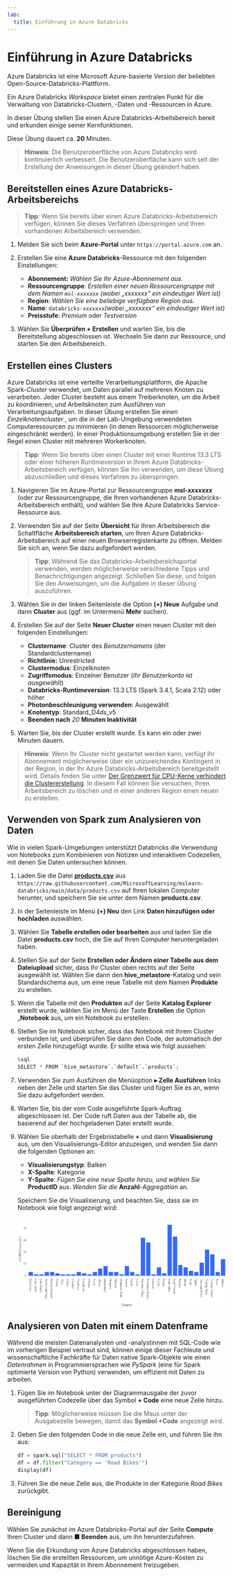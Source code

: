 ```yaml
---
lab:
  title: Einführung in Azure Databricks
---
```


# Einführung in Azure Databricks

Azure Databricks ist eine Microsoft Azure-basierte Version der beliebten Open-Source-Databricks-Plattform.

Ein Azure Databricks *Workspace* bietet einen zentralen Punkt für die Verwaltung von Databricks-Clustern, -Daten und -Ressourcen in Azure.

In dieser Übung stellen Sie einen Azure Databricks-Arbeitsbereich bereit und erkunden einige seiner Kernfunktionen. 

Diese Übung dauert ca. **20** Minuten.

> **Hinweis**: Die Benutzeroberfläche von Azure Databricks wird kontinuierlich verbessert. Die Benutzeroberfläche kann sich seit der Erstellung der Anweisungen in dieser Übung geändert haben.

## Bereitstellen eines Azure Databricks-Arbeitsbereichs

> **Tipp**: Wenn Sie bereits über einen Azure Databricks-Arbeitsbereich verfügen, können Sie dieses Verfahren überspringen und Ihren vorhandenen Arbeitsbereich verwenden.

1. Melden Sie sich beim **Azure-Portal** unter `https://portal.azure.com` an.
2. Erstellen Sie eine **Azure Databricks**-Ressource mit den folgenden Einstellungen:
    - **Abonnement:** *Wählen Sie Ihr Azure-Abonnement aus.*
    - **Ressourcengruppe**: *Erstellen einer neuen Ressourcengruppe mit dem Namen `msl-xxxxxxx` (wobei „xxxxxxx“ ein eindeutiger Wert ist)*
    - **Region**: *Wählen Sie eine beliebige verfügbare Region aus.*
    - **Name**: `databricks-xxxxxxx`*(wobei „xxxxxxx“ ein eindeutiger Wert ist)*
    - **Preisstufe**: *Premium* oder *Testversion*

3. Wählen Sie **Überprüfen + Erstellen** und warten Sie, bis die Bereitstellung abgeschlossen ist. Wechseln Sie dann zur Ressource, und starten Sie den Arbeitsbereich.

## Erstellen eines Clusters

Azure Databricks ist eine verteilte Verarbeitungsplattform, die Apache Spark-*Cluster* verwendet, um Daten parallel auf mehreren Knoten zu verarbeiten. Jeder Cluster besteht aus einem Treiberknoten, um die Arbeit zu koordinieren, und Arbeitsknoten zum Ausführen von Verarbeitungsaufgaben. In dieser Übung erstellen Sie einen *Einzelknotencluster* , um die in der Lab-Umgebung verwendeten Computeressourcen zu minimieren (in denen Ressourcen möglicherweise eingeschränkt werden). In einer Produktionsumgebung erstellen Sie in der Regel einen Cluster mit mehreren Workerknoten.

> **Tipp**: Wenn Sie bereits über einen Cluster mit einer Runtime 13.3 LTS oder einer höheren Runtimeversion in Ihrem Azure Databricks-Arbeitsbereich verfügen, können Sie ihn verwenden, um diese Übung abzuschließen und dieses Verfahren zu überspringen.

1. Navigieren Sie im Azure-Portal zur Ressourcengruppe **msl-*xxxxxxx*** (oder zur Ressourcengruppe, die Ihren vorhandenen Azure Databricks-Arbeitsbereich enthält), und wählen Sie Ihre Azure Databricks Service-Ressource aus.
1. Verwenden Sie auf der Seite **Übersicht** für Ihren Arbeitsbereich die Schaltfläche **Arbeitsbereich starten**, um Ihren Azure Databricks-Arbeitsbereich auf einer neuen Browserregisterkarte zu öffnen. Melden Sie sich an, wenn Sie dazu aufgefordert werden.

    > **Tipp**: Während Sie das Databricks-Arbeitsbereichsportal verwenden, werden möglicherweise verschiedene Tipps und Benachrichtigungen angezeigt. Schließen Sie diese, und folgen Sie den Anweisungen, um die Aufgaben in dieser Übung auszuführen.

1. Wählen Sie in der linken Seitenleiste die Option **(+) Neue** Aufgabe und dann **Cluster** aus (ggf. im Untermenü **Mehr** suchen).
1. Erstellen Sie auf der Seite **Neuer Cluster** einen neuen Cluster mit den folgenden Einstellungen:
    - **Clustername**: Cluster des *Benutzernamens* (der Standardclustername)
    - **Richtlinie:** Unrestricted
    - **Clustermodus**: Einzelknoten
    - **Zugriffsmodus**: Einzelner Benutzer (*Ihr Benutzerkonto ist ausgewählt*)
    - **Databricks-Runtimeversion**: 13.3 LTS (Spark 3.4.1, Scala 2.12) oder höher
    - **Photonbeschleunigung verwenden**: Ausgewählt
    - **Knotentyp**: Standard_D4ds_v5
    - **Beenden nach** *20* **Minuten Inaktivität**

1. Warten Sie, bis der Cluster erstellt wurde. Es kann ein oder zwei Minuten dauern.

> **Hinweis**: Wenn Ihr Cluster nicht gestartet werden kann, verfügt Ihr Abonnement möglicherweise über ein unzureichendes Kontingent in der Region, in der Ihr Azure Databricks-Arbeitsbereich bereitgestellt wird. Details finden Sie unter [Der Grenzwert für CPU-Kerne verhindert die Clustererstellung](https://docs.microsoft.com/azure/databricks/kb/clusters/azure-core-limit). In diesem Fall können Sie versuchen, Ihren Arbeitsbereich zu löschen und in einer anderen Region einen neuen zu erstellen.

## Verwenden von Spark zum Analysieren von Daten

Wie in vielen Spark-Umgebungen unterstützt Databricks die Verwendung von Notebooks zum Kombinieren von Notizen und interaktiven Codezellen, mit denen Sie Daten untersuchen können.

1. Laden Sie die Datei [**products.csv**](https://raw.githubusercontent.com/MicrosoftLearning/mslearn-databricks/main/data/products.csv) aus `https://raw.githubusercontent.com/MicrosoftLearning/mslearn-databricks/main/data/products.csv` auf Ihren lokalen Computer herunter, und speichern Sie sie unter dem Namen **products.csv**.
1. In der Seitenleiste im Menü **(+) Neu** den Link **Daten hinzufügen oder hochladen** auswählen.
1. Wählen Sie **Tabelle erstellen oder bearbeiten** aus und laden Sie die Datei **products.csv** hoch, die Sie auf Ihren Computer heruntergeladen haben.
1. Stellen Sie auf der Seite **Erstellen oder Ändern einer Tabelle aus dem Dateiupload** sicher, dass Ihr Cluster oben rechts auf der Seite ausgewählt ist. Wählen Sie dann den **hive_metastore**-Katalog und sein Standardschema aus, um eine neue Tabelle mit dem Namen **Produkte** zu erstellen.
1. Wenn die Tabelle mit den **Produkten** auf der Seite **Katalog Explorer** erstellt wurde, wählen Sie im Menü der Taste **Erstellen** die Option „**Notebook** aus, um ein Notebook zu erstellen.
1. Stellen Sie im Notebook sicher, dass das Notebook mit Ihrem Cluster verbunden ist, und überprüfen Sie dann den Code, der automatisch der ersten Zelle hinzugefügt wurde. Er sollte etwa wie folgt aussehen:

    ```python
    %sql
    SELECT * FROM `hive_metastore`.`default`.`products`;
    ```

1. Verwenden Sie zum Ausführen die Menüoption **&#9656; Zelle Ausführen** links neben der Zelle und starten Sie das Cluster und fügen Sie es an, wenn Sie dazu aufgefordert werden.
1. Warten Sie, bis der vom Code ausgeführte Spark-Auftrag abgeschlossen ist. Der Code ruft Daten aus der Tabelle ab, die basierend auf der hochgeladenen Datei erstellt wurde.
1. Wählen Sie oberhalb der Ergebnistabelle **+** und dann **Visualisierung** aus, um den Visualisierungs-Editor anzuzeigen, und wenden Sie dann die folgenden Optionen an:
    - **Visualisierungstyp**: Balken
    - **X-Spalte**: Kategorie
    - **Y-Spalte**: *Fügen Sie eine neue Spalte hinzu, und wählen Sie* **ProductID** aus. *Wenden Sie die* **Anzahl**-*Aggregation* an.

    Speichern Sie die Visualisierung, und beachten Sie, dass sie im Notebook wie folgt angezeigt wird:

    ![Ein Balkendiagramm mit Produktanzahl nach Kategorie.](./images/databricks-chart.png)

## Analysieren von Daten mit einem Datenframe

Während die meisten Datenanalysten und -analystinnen mit SQL-Code wie im vorherigen Beispiel vertraut sind, können einige dieser Fachleute und wissenschaftliche Fachkräfte für Daten native Spark-Objekte wie einen *Datenrahmen* in Programmiersprachen wie *PySpark* (eine für Spark optimierte Version von Python) verwenden, um effizient mit Daten zu arbeiten.

1. Fügen Sie im Notebook unter der Diagrammausgabe der zuvor ausgeführten Codezelle über das Symbol **+ Code** eine neue Zelle hinzu.

    > **Tipp**: Möglicherweise müssen Sie die Maus unter der Ausgabezelle bewegen, damit das **Symbol +Code** angezeigt wird.

1. Geben Sie den folgenden Code in die neue Zelle ein, und führen Sie ihn aus:

    ```python
    df = spark.sql("SELECT * FROM products")
    df = df.filter("Category == 'Road Bikes'")
    display(df)
    ```

1. Führen Sie die neue Zelle aus, die Produkte in der Kategorie *Road Bikes* zurückgibt.

## Bereinigung

Wählen Sie zunächst im Azure Databricks-Portal auf der Seite **Compute** Ihren Cluster und dann **&#9632; Beenden** aus, um ihn herunterzufahren.

Wenn Sie die Erkundung von Azure Databricks abgeschlossen haben, löschen Sie die erstellten Ressourcen, um unnötige Azure-Kosten zu vermeiden und Kapazität in Ihrem Abonnement freizugeben.
